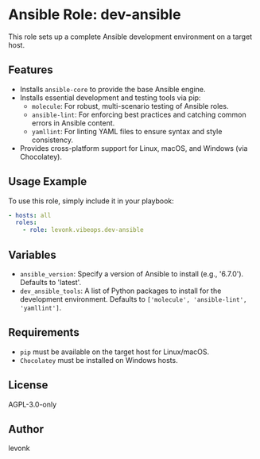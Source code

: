 # Ansible Role: dev-ansible

This role sets up a complete Ansible development environment on a target host.

## Features

- Installs `ansible-core` to provide the base Ansible engine.
- Installs essential development and testing tools via pip:
  - `molecule`: For robust, multi-scenario testing of Ansible roles.
  - `ansible-lint`: For enforcing best practices and catching common errors in Ansible content.
  - `yamllint`: For linting YAML files to ensure syntax and style consistency.
- Provides cross-platform support for Linux, macOS, and Windows (via Chocolatey).

## Usage Example

To use this role, simply include it in your playbook:

```yaml
- hosts: all
  roles:
    - role: levonk.vibeops.dev-ansible
```

## Variables

- `ansible_version`: Specify a version of Ansible to install (e.g., '6.7.0'). Defaults to 'latest'.
- `dev_ansible_tools`: A list of Python packages to install for the development environment. Defaults to `['molecule', 'ansible-lint', 'yamllint']`.

## Requirements

- `pip` must be available on the target host for Linux/macOS.
- `Chocolatey` must be installed on Windows hosts.

## License

AGPL-3.0-only

## Author

levonk
